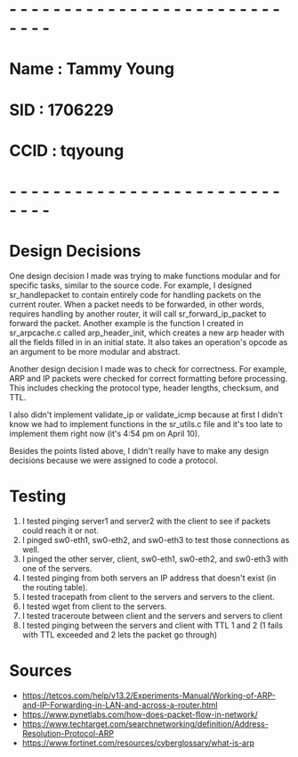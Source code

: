 # - - - - - - - - - - - - - - - - - - - - - - - - - - - - -
# Name : Tammy Young
# SID : 1706229
# CCID : tqyoung
# - - - - - - - - - - - - - - - - - - - - - - - - - - - - -

# Design Decisions
One design decision I made was trying to make functions modular and for specific tasks, similar to the source code. For example, I designed sr_handlepacket to contain entirely code for handling packets on the current router. When a packet needs to be forwarded, in other words, requires handling by another router, it will call sr_forward_ip_packet to forward the packet. Another example is the function I created in sr_arpcache.c called arp_header_init, which creates a new arp header with all the fields filled in in an initial state. It also takes an operation's opcode as an argument to be more modular and abstract.

Another design decision I made was to check for correctness. For example, ARP and IP packets were checked for correct formatting before processing. This includes checking the protocol type, header lengths, checksum, and TTL.

I also didn't implement validate_ip or validate_icmp because at first I didn't know we had to implement functions in the sr_utils.c file and it's too late to implement them right now (it's 4:54 pm on April 10).

Besides the points listed above, I didn't really have to make any design decisions because we were assigned to code a protocol.

# Testing
1. I tested pinging server1 and server2 with the client to see if packets could reach it or not.
2. I pinged sw0-eth1, sw0-eth2, and sw0-eth3 to test those connections as well.
3. I pinged the other server, client, sw0-eth1, sw0-eth2, and sw0-eth3 with one of the servers.
4. I tested pinging from both servers an IP address that doesn't exist (in the routing table).
5. I tested tracepath from client to the servers and servers to the client.
6. I tested wget from client to the servers.
7. I tested traceroute between client and the servers and servers to client
8. I tested pinging between the servers and client with TTL 1 and 2 (1 fails with TTL exceeded and 2 lets the packet go through)

# Sources
* https://tetcos.com/help/v13.2/Experiments-Manual/Working-of-ARP-and-IP-Forwarding-in-LAN-and-across-a-router.html
* https://www.pynetlabs.com/how-does-packet-flow-in-network/
* https://www.techtarget.com/searchnetworking/definition/Address-Resolution-Protocol-ARP
* https://www.fortinet.com/resources/cyberglossary/what-is-arp
